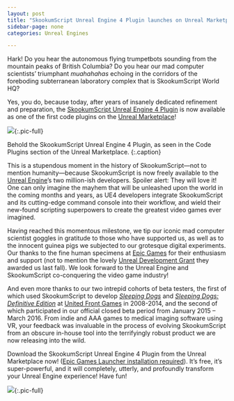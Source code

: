 ```yaml
---
layout: post
title: "SkookumScript Unreal Engine 4 Plugin launches on Unreal Marketplace"
sidebar-page: none
categories: Unreal Engines

---
```


Hark! Do you hear the autonomous flying trumpetbots sounding from the mountain peaks of British Columbia? Do you hear our mad computer scientists’ triumphant *muahahahas* echoing in the corridors of the foreboding subterranean laboratory complex that is SkookumScript World HQ? 

Yes, you do, because today, after years of insanely dedicated refinement and preparation, the <a href="/unreal/">SkookumScript Unreal Engine 4 Plugin</a> is now available as one of the first code plugins on the <a href="https://www.unrealengine.com/marketplace/skookumscript">Unreal Marketplace</a>! 

![](/images/blog/2016-04-26_Marketplace_plugins.png){:.pic-full}

Behold the SkookumScript Unreal Engine 4 Plugin, as seen in the Code Plugins section of the Unreal Marketplace.
{:.caption}

This is a stupendous moment in the history of SkookumScript—not to mention humanity—because SkookumScript is now freely available to the <a href="https://www.unrealengine.com/">Unreal Engine</a>’s two million-ish developers. Spoiler alert: They will love it! One can only imagine the mayhem that will be unleashed upon the world in the coming months and years, as UE4 developers integrate SkookumScript and its cutting-edge command console into their workflow, and wield their new-found scripting superpowers to create the greatest video games ever imagined.

Having reached this momentous milestone, we tip our iconic mad computer scientist goggles in gratitude to those who have supported us, as well as to the innocent guinea pigs we subjected to our grotesque digital experiments. Our thanks to the fine human specimens at <a href="https://epicgames.com/">Epic Games</a> for their enthusiasm and support (not to mention the lovely <a href="/blog/2015/11-18-skookumscript-awarded-15k-unreal-dev-grant/">Unreal Development Grant</a> they awarded us last fall). We look forward to the Unreal Engine and SkookumScript co-conquering the video game industry!

And even more thanks to our two intrepid cohorts of beta testers, the first of which used SkookumScript to develop <a href="/about/#sleeping-dogs">*Sleeping Dogs*</a> and <a href="http://www.sleepingdogs.net/">*Sleeping Dogs: Definitive Edition*</a> at <a href="http://www.unitedfrontgames.com/">United Front Games</a> in 2008-2014, and the second of which participated in our official closed beta period from January 2015 – March 2016. From indie and AAA games to medical imaging software using VR, your feedback was invaluable in the process of evolving SkookumScript from an obscure in-house tool into the terrifyingly robust product we are now releasing into the wild.

Download the SkookumScript Unreal Engine 4 Plugin from the Unreal Marketplace now! (<a href="https://www.unrealengine.com/dashboard">Epic Games Launcher installation required</a>). It’s free, it’s super-powerful, and it will completely, utterly, and profoundly transform your Unreal Engine experience! Have fun!

![](/images/blog/2016-04-26_UE4LogoBlackBackground.jpg){:.pic-full}

